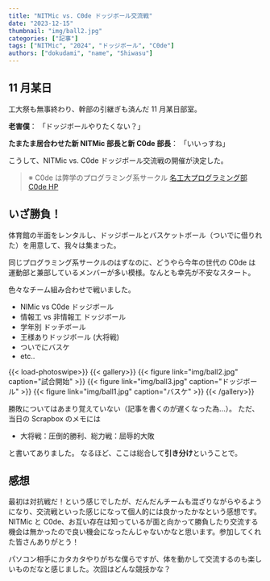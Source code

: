 ```yaml
---
title: "NITMic vs. C0de ドッジボール交流戦"
date: "2023-12-15"
thumbnail: "img/ball2.jpg"
categories: ["記事"]
tags: ["NITMic", "2024", "ドッジボール", "C0de"]
authors: ["dokudami", "name", "Shiwasu"]
---
```


## 11 月某日

工大祭も無事終わり、幹部の引継ぎも済んだ 11 月某日部室。

**老害僕**：
「ドッジボールやりたくない？」

**たまたま居合わせた新 NITMic 部長と新 C0de 部長**：
「いいっすね」

こうして、NITMic vs. C0de ドッジボール交流戦の開催が決定した。

> ※ C0de は弊学のプログラミング系サークル [名工大プログラミング部 C0de HP](https://c0de-web.club.nitech.ac.jp/)

## いざ勝負！

体育館の半面をレンタルし、ドッジボールとバスケットボール（ついでに借りれた）を用意して、我々は集まった。

同じプログラミング系サークルのはずなのに、どうやら今年の世代の C0de は運動部と兼部しているメンバーが多い模様。なんとも幸先が不安なスタート。

色々なチーム組み合わせで戦いました。

- NIMic vs C0de ドッジボール
- 情報工 vs 非情報工 ドッジボール
- 学年別 ドッチボール
- 王様ありドッジボール (大将戦)
- ついでにバスケ
- etc..

<!-- prettier-ignore-start -->
{{< load-photoswipe>}}
{{< gallery>}}
    {{< figure link="img/ball2.jpg" caption="試合開始" >}}
    {{< figure link="img/ball3.jpg" caption="ドッジボール" >}}
    {{< figure link="img/ball1.jpg" caption="バスケ" >}}
{{< /gallery>}}
<!-- prettier-ignore-end -->

勝敗についてはあまり覚えていない（記事を書くのが遅くなった為...）。
ただ、当日の Scrapbox のメモには

- 大将戦：圧倒的勝利、総力戦：屈辱的大敗

と書いてありました。
なるほど、ここは総合して**引き分け**ということで。

## 感想

最初は対抗戦だ！という感じでしたが、だんだんチームも混ざりながらやるようになり、交流戦といった感じになって個人的には良かったかなという感想です。
NITMic と C0de、お互い存在は知っているが面と向かって勝負したり交流する機会は無かったので良い機会になったんじゃないかなと思います。参加してくれた皆さんありがとう！

パソコン相手にカタカタやりがちな僕らですが、体を動かして交流するのも楽しいものだなと感じました。次回はどんな競技かな？

